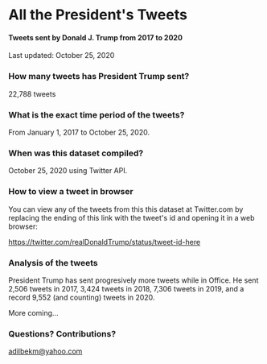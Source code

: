 # All the President's Tweets #

#### Tweets sent by Donald J. Trump from 2017 to 2020 #### 

Last updated: October 25, 2020

### How many tweets has President Trump sent? ###

22,788 tweets

### What is the exact time period of the tweets? ###

From January 1, 2017 to October 25, 2020. 

### When was this dataset compiled? ###

October 25, 2020 using Twitter API.

### How to view a tweet in browser ###

You can view any of the tweets from this this dataset at Twitter.com by replacing the ending of this link with the tweet's id and opening it in a web browser:

https://twitter.com/realDonaldTrump/status/tweet-id-here

### Analysis of the tweets ###

President Trump has sent progresively more tweets while in Office. He sent 2,506 tweets in 2017, 3,424 tweets in 2018, 7,306 tweets in 2019, and a record 9,552 (and counting) tweets in 2020.

More coming...

### Questions? Contributions? ###

adilbekm@yahoo.com

